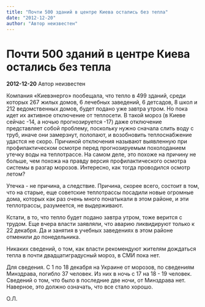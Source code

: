 ```yaml
---
title: "Почти 500 зданий в центре Киева остались без тепла"
date: "2012-12-20"
author: "Автор неизвестен"
---
```


# Почти 500 зданий в центре Киева остались без тепла

**2012-12-20** Автор неизвестен

Компания «Киевэнерго» пообещала, что тепло в 499 зданий, среди которых 267 жилых домов, 6 лечебных заведений, 6 детсадов, 8 школ и 212 ведомственных домов, будет подано уже завтра утром. Но пока идет их активное отключение от теплосети. В такой мороз (в Киеве сейчас -14, а ночью прогнозируется -17) даже отключение представляет собой проблему, поскольку нужно сначала слить воду с труб, иначе они замерзнут, полопают, и возобновить теплоснабжение удастся не скоро. Причиной отключения называют выявленную при профилактическом осмотре перед прогнозируемым похолоданием утечку воды на теплотрассе. На самом деле, это похоже на причину не больше, чем похожа на правду версия профилактического осмотра системы в разгар морозов. Интересно, как тогда проводился осмотр летом?

Утечка - не причина, а следствие. Причина, скорее всего, состоит в том, что на старые, еще советские теплотрассы посадили новые огромные дома, которых как раз очень много понатыкали в этом районе, и эти теплотрассы, разумеется, не выдерживают.

Кстати, в то, что тепло будет подано завтра утром, тоже верится с трудом. Еще вчера власти заявляли, что аварию ликвидируют только к 22 декабря. Да и занятия в учебных заведениях в этом районе отменили до понедельника.

Никаких сведений, о том, как власти рекомендуют жителям дождаться тепла в почти двадцатиградусный мороз, в СМИ пока нет.

Для сведения. С 1 по 18 декабря на Украине от морозов, по сведениям Минздрава, погибло 37 человек. Из них в ночь с 17 на 18 - 19 человек. Сведений о том, что было в последние две ночи, от Минздрава нет. Наверное, это должно означать, что все стало хорошо.

О.Л.